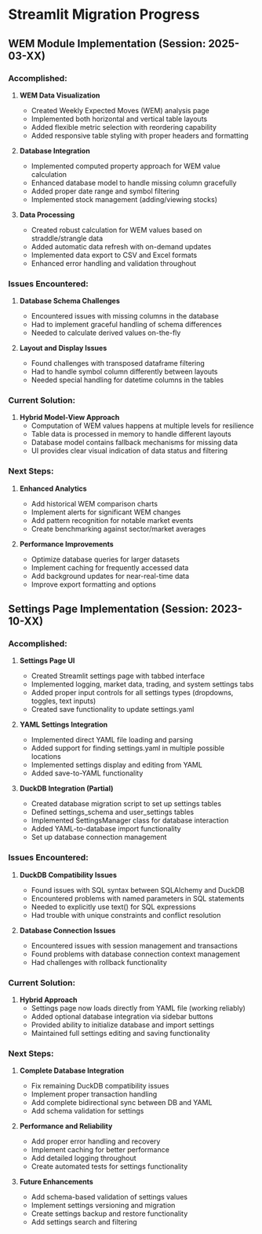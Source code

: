 # Streamlit Migration Progress

## WEM Module Implementation (Session: 2025-03-XX)

### Accomplished:

1. **WEM Data Visualization**
   - Created Weekly Expected Moves (WEM) analysis page
   - Implemented both horizontal and vertical table layouts
   - Added flexible metric selection with reordering capability
   - Added responsive table styling with proper headers and formatting

2. **Database Integration**
   - Implemented computed property approach for WEM value calculation
   - Enhanced database model to handle missing column gracefully
   - Added proper date range and symbol filtering
   - Implemented stock management (adding/viewing stocks)

3. **Data Processing**
   - Created robust calculation for WEM values based on straddle/strangle data
   - Added automatic data refresh with on-demand updates
   - Implemented data export to CSV and Excel formats
   - Enhanced error handling and validation throughout

### Issues Encountered:

1. **Database Schema Challenges**
   - Encountered issues with missing columns in the database
   - Had to implement graceful handling of schema differences
   - Needed to calculate derived values on-the-fly

2. **Layout and Display Issues**
   - Found challenges with transposed dataframe filtering
   - Had to handle symbol column differently between layouts
   - Needed special handling for datetime columns in the tables

### Current Solution:

1. **Hybrid Model-View Approach**
   - Computation of WEM values happens at multiple levels for resilience
   - Table data is processed in memory to handle different layouts
   - Database model contains fallback mechanisms for missing data
   - UI provides clear visual indication of data status and filtering

### Next Steps:

1. **Enhanced Analytics**
   - Add historical WEM comparison charts
   - Implement alerts for significant WEM changes
   - Add pattern recognition for notable market events
   - Create benchmarking against sector/market averages

2. **Performance Improvements**
   - Optimize database queries for larger datasets
   - Implement caching for frequently accessed data
   - Add background updates for near-real-time data
   - Improve export formatting and options

## Settings Page Implementation (Session: 2023-10-XX)

### Accomplished:

1. **Settings Page UI**
   - Created Streamlit settings page with tabbed interface
   - Implemented logging, market data, trading, and system settings tabs
   - Added proper input controls for all settings types (dropdowns, toggles, text inputs)
   - Created save functionality to update settings.yaml

2. **YAML Settings Integration**
   - Implemented direct YAML file loading and parsing
   - Added support for finding settings.yaml in multiple possible locations
   - Implemented settings display and editing from YAML
   - Added save-to-YAML functionality

3. **DuckDB Integration (Partial)**
   - Created database migration script to set up settings tables
   - Defined settings_schema and user_settings tables
   - Implemented SettingsManager class for database interaction
   - Added YAML-to-database import functionality
   - Set up database connection management

### Issues Encountered:

1. **DuckDB Compatibility Issues**
   - Found issues with SQL syntax between SQLAlchemy and DuckDB
   - Encountered problems with named parameters in SQL statements
   - Needed to explicitly use text() for SQL expressions
   - Had trouble with unique constraints and conflict resolution

2. **Database Connection Issues**
   - Encountered issues with session management and transactions
   - Found problems with database connection context management
   - Had challenges with rollback functionality

### Current Solution:

1. **Hybrid Approach**
   - Settings page now loads directly from YAML file (working reliably)
   - Added optional database integration via sidebar buttons
   - Provided ability to initialize database and import settings
   - Maintained full settings editing and saving functionality

### Next Steps:

1. **Complete Database Integration**
   - Fix remaining DuckDB compatibility issues
   - Implement proper transaction handling
   - Add complete bidirectional sync between DB and YAML
   - Add schema validation for settings

2. **Performance and Reliability**
   - Add proper error handling and recovery
   - Implement caching for better performance
   - Add detailed logging throughout
   - Create automated tests for settings functionality

3. **Future Enhancements**
   - Add schema-based validation of settings values
   - Implement settings versioning and migration
   - Create settings backup and restore functionality
   - Add settings search and filtering 